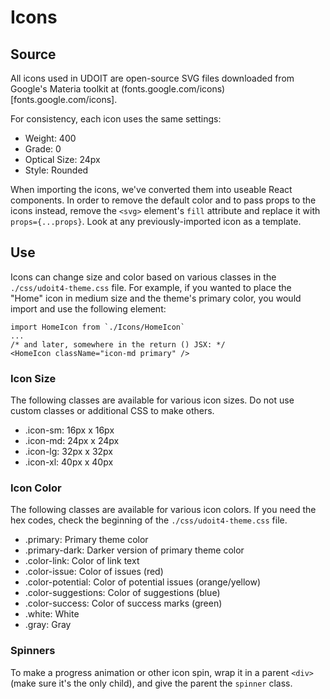 # Icons

## Source

All icons used in UDOIT are open-source SVG files downloaded from Google's Materia toolkit at (fonts.google.com/icons)[fonts.google.com/icons].

For consistency, each icon uses the same settings:

- Weight: 400
- Grade: 0
- Optical Size: 24px
- Style: Rounded

When importing the icons, we've converted them into useable React components. In order to remove the default color and to pass props to the icons instead, remove the `<svg>` element's `fill` attribute and replace it with `props={...props}`. Look at any previously-imported icon as a template.

## Use

Icons can change size and color based on various classes in the `./css/udoit4-theme.css` file. For example, if you wanted to place the "Home" icon in medium size and the theme's primary color, you would import and use the following element:

```
import HomeIcon from `./Icons/HomeIcon`
...
/* and later, somewhere in the return () JSX: */
<HomeIcon className="icon-md primary" />
```

### Icon Size

The following classes are available for various icon sizes. Do not use custom classes or additional CSS to make others.

- .icon-sm: 16px x 16px
- .icon-md: 24px x 24px
- .icon-lg: 32px x 32px
- .icon-xl: 40px x 40px

### Icon Color

The following classes are available for various icon colors. If you need the hex codes, check the beginning of the `./css/udoit4-theme.css` file.

- .primary: Primary theme color
- .primary-dark: Darker version of primary theme color
- .color-link: Color of link text
- .color-issue: Color of issues (red)
- .color-potential: Color of potential issues (orange/yellow)
- .color-suggestions: Color of suggestions (blue)
- .color-success: Color of success marks (green)
- .white: White
- .gray: Gray

### Spinners

To make a progress animation or other icon spin, wrap it in a parent `<div>` (make sure it's the only child), and give the parent the `spinner` class.